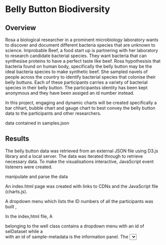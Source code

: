 # Belly Button Biodiversity
## Overview

Rosa a biological researcher in a prominent microbiology laboratory wants to discover and document different bacteria species that are unknown to science. 
Improbable Beef, a food start up is partnering with her laboratory to research candidate bacterial species. They want bacteria that can synthesise proteins to have a perfect taste like beef. Rosa hypothesisis that bacteria found on human body, specifically the belly button may be the ideal bacteria species to make synthetic beef.
She sampled navels of people across the country to identify bacterial species that colonise their belly buttuns. Each of these participants carries a variety of bacterial species in their belly button. The participantss identity has been kept anonymous and they have been assiged an id number instead.  

In this project, engaging and dynamic charts will be created specifically a bar chhart, bubble chart and gauge chart to best convey the belly button data to the participants and other researchers. 

data contained in samples.json
## Results

The belly button data was retrieved from an external JSON file using D3.js library and a local server. The data was iterated through to retrieve necessary data.
To make the visualisations interactive, JavaScript event listeners were created.

manipulate and parse the data 

An index.html page was created with links to CDNs and the JavaScript file (charts.js). 

A dropdown menu which lists the ID numbers of all the participants was built , 

 
In the index,html file, A <div> belonging to the well class contains a dropdown menu with an id of selDataset while a <div> with an id of sample-metadata is the information panel. The <select> tag is used to create the dropdown menu. 
 
 
 For this dashboard the menu option was the ID of the participants 
 
 A function is created which displays the demographic data as well as all the 3 charts once a user chooses an id from the dropdown menu
 
 By default, when a user first opens the page, the init()  function is called and data and charts for ID 940 are displayed. The visualizations keep on changing as different participant IDs are selected from the dropdown menu. Upon selection of different IDS, the optionChanged() function is called. 
 
 ``` JavaScript
 function optionChanged(newSample) {
  // Fetch new data each time a new sample is selected
  buildMetadata(newSample);
  buildCharts(newSample);  
}
```
Once the function is called 2 things happen.
1. The demographic information panel is populated with the specific volunteer's information.
2. The volunteer's data is visualized in three charts. (bar, bubble and gauge)
 
The image below shows the demographic information associated with participant with ID 

![image1](https://github.com/GerlechJen/Belly-Button-Biodiversity/blob/main/Module%2012%20Challenge/images/demographic%20info.png)
 

The bar chart shows how   data??? is distributed across a number of categories(specify)

 weekly washing frequency of the belly button




## Summary
Using Plotly.js, a JavaScript data visualization library, attractive, accessible, and interactive data visualizations were created and deployed to the web. Buttons and drop down menus were included. The dashboard built displays the most common bacterial species, by count, in the navel and will be accessible to the research participants as well as fellow researchers. Once a participant enters his or her id number, they can determine which top 10 bacteria species live in their navel. This is a great way for them to better understand the data and draw conclusions.
 
 
 ENDS HERE 
